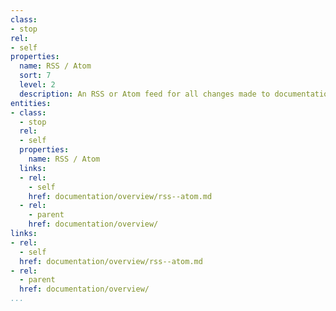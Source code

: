 ```yaml
---
class:
- stop
rel:
- self
properties:
  name: RSS / Atom
  sort: 7
  level: 2
  description: An RSS or Atom feed for all changes made to documentation.
entities:
- class:
  - stop
  rel:
  - self
  properties:
    name: RSS / Atom
  links:
  - rel:
    - self
    href: documentation/overview/rss--atom.md
  - rel:
    - parent
    href: documentation/overview/
links:
- rel:
  - self
  href: documentation/overview/rss--atom.md
- rel:
  - parent
  href: documentation/overview/
...
```

